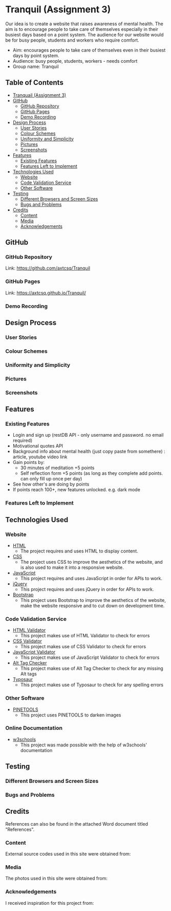 # Tranquil (Assignment 3)
Our idea is to create a website that raises awareness of mental health. The aim is to encourage people to take care of themselves especially in their busiest days based on a point system. The audience for our website would be for busy people, students and workers who require comfort.

* Aim: encourages people to take care of themselves even in their busiest days by point system.
* Audience: busy people, students, workers - needs comfort
* Group name: Tranquil
## Table of Contents
* [Tranquail (Assignment 3)]()
* [GitHub](https://github.com/axtcsq/Tranquil#github)
  * [GitHub Repository](https://github.com/axtcsq/Tranquil#github-repository)
  * [GitHub Pages](https://github.com/axtcsq/Tranquil#github-pages)
  * [Demo Recording](https://github.com/axtcsq/Tranquil#demo-recording)
* [Design Process](https://github.com/axtcsq/Tranquil#design-process)
  * [User Stories](https://github.com/axtcsq/Tranquil#user-stories)
  * [Colour Schemes](https://github.com/axtcsq/Tranquil#user-stories)
  * [Uniformity and Simplicity](https://github.com/axtcsq/Tranquil#uniformity-and-simplicity)
  * [Pictures](https://github.com/axtcsq/Tranquil#pictures)
  * [Screenshots](https://github.com/axtcsq/Tranquil#screenshots)
* [Features](https://github.com/axtcsq/Tranquil#features)
  * [Existing Features](https://github.com/axtcsq/Tranquil#existing-features)
  * [Features Left to Implement](https://github.com/axtcsq/Tranquil#features-left-to-implement)
* [Technologies Used](https://github.com/axtcsq/Tranquil#technologies-used)
  * [Website](https://github.com/axtcsq/Tranquil#website)
  * [Code Validation Service](https://github.com/axtcsq/Tranquil#code-validation-service)
  * [Other Software](https://github.com/axtcsq/Tranquil#other-software)
* [Testing](https://github.com/axtcsq/Tranquil#testing)
  * [Different Browsers and Screen Sizes](https://github.com/axtcsq/Tranquil#different-browsers-and-screen-sizes)
  * [Bugs and Problems](https://github.com/axtcsq/Tranquil#bugs-and-problems)
* [Credits](https://github.com/axtcsq/Tranquil#credits)
  * [Content](https://github.com/axtcsq/Tranquil#content)
  * [Media](https://github.com/axtcsq/Tranquil#media)
  * [Acknowledgements](https://github.com/axtcsq/Tranquil#acknowledgements)
## GitHub
### GitHub Repository
Link: https://github.com/axtcsq/Tranquil
### GitHub Pages
Link: https://axtcsq.github.io/Tranquil/
### Demo Recording
## Design Process
### User Stories
### Colour Schemes
### Uniformity and Simplicity
### Pictures
### Screenshots
## Features
### Existing Features
* Login and sign up (restDB API - only username and password. no email required)
* Motivational quotes API 
* Background info about mental health (just copy paste from somethere) : article, youtube video link
* Gain points by: 
  * 30 minutes of meditation +5 points
  * Self reflection form +5 points (as long as they complete add points. can only fill up once per day)
* See how other's are doing by points
* If points reach 100+, new features unlocked. e.g. dark mode
### Features Left to Implement
## Technologies Used
### Website
* [HTML](https://developer.mozilla.org/en-US/docs/Web/HTML)
  * The project requires and uses HTML to display content.
* [CSS](https://developer.mozilla.org/en-US/docs/Web/CSS)
  * The project uses CSS to improve the aesthetics of the website, and is also used to make it into a responsive website.
* [JavaScript](https://developer.mozilla.org/en-US/docs/Web/JavaScript)
  * This project requires and uses JavaScript in order for APIs to work.
* [jQuery](https://developer.mozilla.org/en-US/docs/Glossary/jQuery)
  * This project requires and uses jQuery in order for APIs to work.
* [Bootstrap](https://getbootstrap.com/docs/5.0/getting-started/introduction/)
  * This project uses Bootstrap to improve the aesthetics of the website, make the website responsive and to cut down on development time.
### Code Validation Service
* [HTML Validator](https://validator.w3.org/)
  * This project makes use of HTML Validator to check for errors
* [CSS Validator](https://jigsaw.w3.org/css-validator/)
  * This project makes use of CSS Validator to check for errors
* [JavaScript Validator](https://jshint.com/)
  * This project makes use of JavaScript Validator to check for errors
* [Alt Tag Checker](https://rushax.com/tools/alt-tag-checker/)
  * This project makes use of Alt Tag Checker to check for any missing Alt tags
* [Typosaur](https://typosaur.us/)
  * This project makes use of Typosaur to check for any spelling errors
### Other Software
* [PINETOOLS](https://pinetools.com/darken-image)
  * This project uses PINETOOLS to darken images
### Online Documentation
* [w3schools](https://www.w3schools.com/)
  * This project was made possible with the help of w3schools' documentation
## Testing
### Different Browsers and Screen Sizes
### Bugs and Problems
## Credits
References can also be found in the attached Word document titled "References".
### Content
External source codes used in this site were obtained from:
### Media
The photos used in this site were obtained from:
### Acknowledgements
I received inspiration for this project from:
